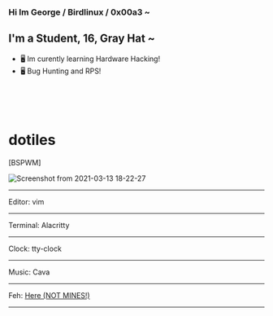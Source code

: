 ### Hi Im George / Birdlinux / 0x00a3 ~

## I'm a Student, 16, Gray Hat ~

- 🖥️ Im curently learning Hardware Hacking!
- 🖥️ Bug Hunting and RPS!


<br /><br /><br />
# dotiles



[BSPWM]

![Screenshot from 2021-03-13 18-22-27](https://user-images.githubusercontent.com/56656809/111083436-eea82c80-850d-11eb-87be-f4f6bfe2c9f3.png)


-----------

Editor: vim

-----------

Terminal: Alacritty

-----------

Clock: tty-clock

-----------

Music: Cava

-----------

Feh: [Here (NOT MINES!)](https://github.com/beikommen/dotiles/blob/main/feh.sh)

-----------
